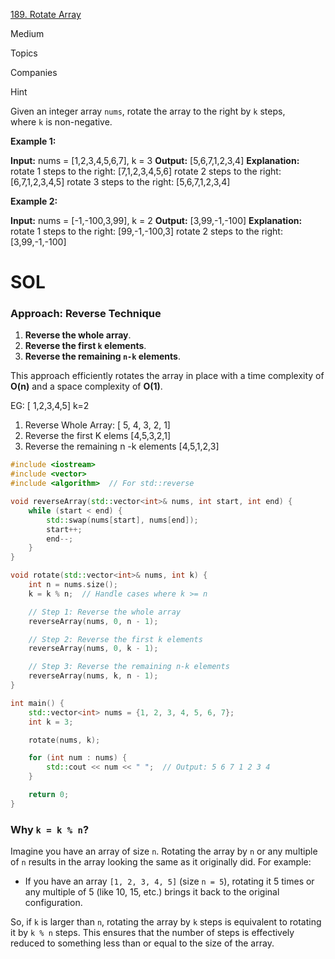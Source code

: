 [189. Rotate Array](https://leetcode.com/problems/rotate-array/)

Medium

Topics

Companies

Hint

Given an integer array `nums`, rotate the array to the right by `k` steps, where `k` is non-negative.

**Example 1:**

**Input:** nums = [1,2,3,4,5,6,7], k = 3
**Output:** [5,6,7,1,2,3,4]
**Explanation:**
rotate 1 steps to the right: [7,1,2,3,4,5,6]
rotate 2 steps to the right: [6,7,1,2,3,4,5]
rotate 3 steps to the right: [5,6,7,1,2,3,4]

**Example 2:**

**Input:** nums = [-1,-100,3,99], k = 2
**Output:** [3,99,-1,-100]
**Explanation:** 
rotate 1 steps to the right: [99,-1,-100,3]
rotate 2 steps to the right: [3,99,-1,-100]


# SOL
### Approach: Reverse Technique

1. **Reverse the whole array**.
2. **Reverse the first `k` elements**.
3. **Reverse the remaining `n-k` elements**.

This approach efficiently rotates the array in place with a time complexity of **O(n)** and a space complexity of **O(1)**.

EG:
 [ 1,2,3,4,5] k=2
1. Reverse Whole Array:
[ 5, 4, 3, 2, 1]
2. Reverse the first K elems
[4,5,3,2,1]
3. Reverse the remaining n -k elements
[4,5,1,2,3]

```cpp
#include <iostream>
#include <vector>
#include <algorithm>  // For std::reverse

void reverseArray(std::vector<int>& nums, int start, int end) {
    while (start < end) {
        std::swap(nums[start], nums[end]);
        start++;
        end--;
    }
}

void rotate(std::vector<int>& nums, int k) {
    int n = nums.size();
    k = k % n;  // Handle cases where k >= n

    // Step 1: Reverse the whole array
    reverseArray(nums, 0, n - 1);

    // Step 2: Reverse the first k elements
    reverseArray(nums, 0, k - 1);

    // Step 3: Reverse the remaining n-k elements
    reverseArray(nums, k, n - 1);
}

int main() {
    std::vector<int> nums = {1, 2, 3, 4, 5, 6, 7};
    int k = 3;

    rotate(nums, k);

    for (int num : nums) {
        std::cout << num << " ";  // Output: 5 6 7 1 2 3 4
    }

    return 0;
}

```
### Why `k = k % n`?

Imagine you have an array of size `n`. Rotating the array by `n` or any multiple of `n` results in the array looking the same as it originally did. For example:

- If you have an array `[1, 2, 3, 4, 5]` (size `n = 5`), rotating it 5 times or any multiple of 5 (like 10, 15, etc.) brings it back to the original configuration.

So, if `k` is larger than `n`, rotating the array by `k` steps is equivalent to rotating it by `k % n` steps. This ensures that the number of steps is effectively reduced to something less than or equal to the size of the array.